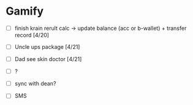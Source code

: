 # Gamify

* [ ] finish krain rerult calc -> update balance (acc or b-wallet) + transfer record \[4/20]
* [ ] Uncle ups package \[4/21]
* [ ] Dad see skin doctor \[4/21]
* [ ] ?
* [ ] sync with dean?
* [ ] SMS

